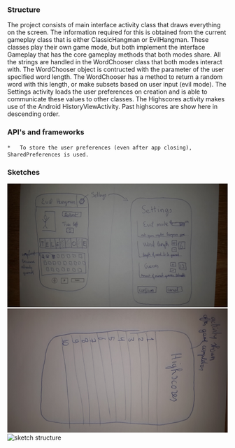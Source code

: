 ### Structure
The project consists of main interface activity class that draws everything on the screen. 
The information required for this is obtained from the current gameplay class that is either ClassicHangman or EvilHangman. 
These classes play their own game mode, but both implement the interface Gameplay 
that has the core gameplay methods that both modes share. 
All the strings are handled in the WordChooser class that both modes interact with. 
The WordChooser object is contructed with the parameter of the user specified word length.
The WordChooser has a method to return a random word with this length, or make subsets based on user input (evil mode).
The Settings activity loads the user preferences on creation and is able to communicate these values to other classes.
The Highscores activity makes use of the Android HistoryViewActivity. Past highscores are show here in descending order. 

### API's and frameworks
	* 	To store the user preferences (even after app closing), SharedPreferences is used.

### Sketches
![sketch game and settings](https://github.com/Poezedoez/EvilHangman/blob/master/app/sketches/game_and_settings.jpg "sketch game and settings")
![sketch highscores](https://github.com/Poezedoez/EvilHangman/blob/master/app/sketches/highscores.jpg "sketch highscores")
![sketch structure](https://www.dropbox.com/s/r7uwn9fub95wcu3/structure.jpg?dl=0 "sketch structure")

